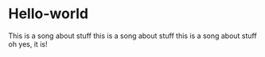 # Hello-world
This is a song about stuff
this is a song about stuff
this is a song about stuff
oh yes, it is!
